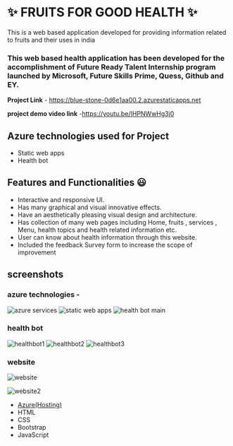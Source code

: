 # ✨  FRUITS FOR GOOD HEALTH ✨

This is a web based application developed for providing information related to fruits and their uses in india

### This web based health application has been developed for the accomplishment of Future Ready Talent Internship program launched by Microsoft, Future Skills Prime, Quess, Github and EY.


**Project Link** - https://blue-stone-0d6e1aa00.2.azurestaticapps.net

**project demo video link** -https://youtu.be/IHPNWwHg3j0 

## Azure technologies used for Project

- Static web apps
- Health bot

## Features and Functionalities 😃

- Interactive and responsive UI.
- Has many graphical and visual innovative effects.
- Have an aesthetically pleasing visual design and architecture.
- Has collection of many web pages including Home, fruits , services , Menu, health topics and health related information etc.
- User can know about health information through this website.
- Included the feedback Survey form to increase the scope of improvement 

## screenshots

### azure technologies -
![azure services](https://user-images.githubusercontent.com/115984065/218024293-3c852302-fd68-4bf5-9df4-b1cccb093fff.jpg)
![static web apps](https://user-images.githubusercontent.com/115984065/218024394-74c7aaed-ca16-407b-b54d-a4b9d4713313.jpg)
![health bot main](https://user-images.githubusercontent.com/115984065/218025598-b571d832-3715-495b-a08e-532cae2b5716.jpg)



### health bot
![healthbot1](https://user-images.githubusercontent.com/115984065/218024532-ad74d04b-296d-464f-9103-143c04ee194b.jpg)
![healthbot2](https://user-images.githubusercontent.com/115984065/218024542-b0cbac4e-47e9-400c-89f7-8100237bd1e7.jpg)
![healthbot3](https://user-images.githubusercontent.com/115984065/218024553-0cebd570-d3f2-4bb2-9da4-97d90d7a22bb.jpg)


### website

![website](https://user-images.githubusercontent.com/115984065/218024567-aa8004ff-4354-4666-9c42-27d5d80ca22c.jpg)


![website2](https://user-images.githubusercontent.com/115984065/218024574-906a5429-523b-4665-a55b-0d0a6098ed53.jpg)







- [Azure(Hosting)](https://azure.microsoft.com/en-in/features/azure-portal/)
- HTML
- CSS
- Bootstrap
- JavaScript




